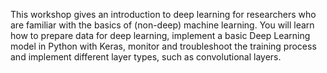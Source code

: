 This workshop gives an introduction to deep learning for researchers who are familiar with the basics of (non-deep) machine learning. You will learn how to prepare data for deep learning, implement a basic Deep Learning model in Python with Keras, monitor and troubleshoot the training process and implement different layer types, such as convolutional layers.

